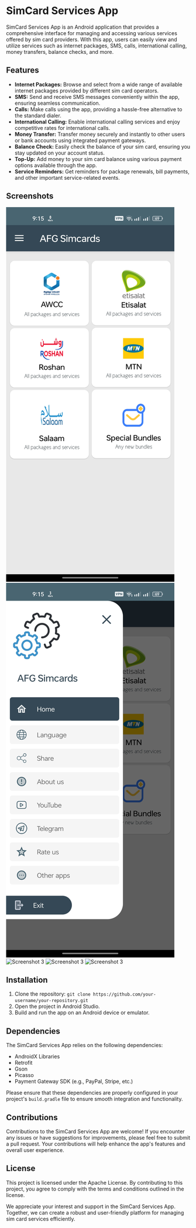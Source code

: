# SimCard Services App

SimCard Services App is an Android application that provides a comprehensive interface for managing and accessing various services offered by sim card providers. With this app, users can easily view and utilize services such as internet packages, SMS, calls, international calling, money transfers, balance checks, and more.

## Features

- **Internet Packages:** Browse and select from a wide range of available internet packages provided by different sim card operators.
- **SMS:** Send and receive SMS messages conveniently within the app, ensuring seamless communication.
- **Calls:** Make calls using the app, providing a hassle-free alternative to the standard dialer.
- **International Calling:** Enable international calling services and enjoy competitive rates for international calls.
- **Money Transfer:** Transfer money securely and instantly to other users or bank accounts using integrated payment gateways.
- **Balance Check:** Easily check the balance of your sim card, ensuring you stay updated on your account status.
- **Top-Up:** Add money to your sim card balance using various payment options available through the app.
- **Service Reminders:** Get reminders for package renewals, bill payments, and other important service-related events.

## Screenshots

![Screenshot 1](Screenshot_2023-07-07-09-15-00-57_93de6176c683fca90bbea6866320ba71.jpg)
![Screenshot 2](Screenshot_2023-07-07-09-15-04-57_93de6176c683fca90bbea6866320ba71.jpg)
![Screenshot 3](no3.png)
![Screenshot 3](no4.png)
![Screenshot 3](no5.png)

## Installation

1. Clone the repository: `git clone https://github.com/your-username/your-repository.git`
2. Open the project in Android Studio.
3. Build and run the app on an Android device or emulator.

## Dependencies

The SimCard Services App relies on the following dependencies:

- AndroidX Libraries
- Retrofit
- Gson
- Picasso
- Payment Gateway SDK (e.g., PayPal, Stripe, etc.)

Please ensure that these dependencies are properly configured in your project's `build.gradle` file to ensure smooth integration and functionality.

## Contributions

Contributions to the SimCard Services App are welcome! If you encounter any issues or have suggestions for improvements, please feel free to submit a pull request. Your contributions will help enhance the app's features and overall user experience.

## License

This project is licensed under the Apache License. By contributing to this project, you agree to comply with the terms and conditions outlined in the license.

We appreciate your interest and support in the SimCard Services App. Together, we can create a robust and user-friendly platform for managing sim card services efficiently.
